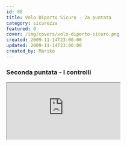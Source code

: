```yaml
---
id: 88
title: Volo Diporto Sicuro - 2a puntata
category: sicurezza
featured: 0
cover: /img/covers/volo-diporto-sicuro.png
created: 2009-11-14T23:00:00
updated: 2009-11-14T23:00:00
created_by: Mariko
---
```


### Seconda puntata - I controlli

<iframe src="https://www.youtube.com/embed/8J5XPRYBxz8/?controls=1" allow="fullscreen"></iframe>
